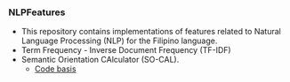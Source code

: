 ### NLPFeatures
* This repository contains implementations of features related to Natural Language Processing (NLP) for the Filipino language.  
* Term Frequency - Inverse Document Frequency (TF-IDF)
* Semantic Orientation CAlculator (SO-CAL).
	* [Code basis](https://github.com/DrOttensooser/BiblicalNLPworks/tree/master/SkyDrive/NLP/CommonWorks/Data/Opion-Lexicon-English/SO-CAL)